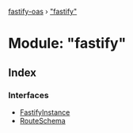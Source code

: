 [fastify-oas](../README.md) › ["fastify"](_fastify_.md)

# Module: "fastify"

## Index

### Interfaces

* [FastifyInstance](../interfaces/_fastify_.fastifyinstance.md)
* [RouteSchema](../interfaces/_fastify_.routeschema.md)
